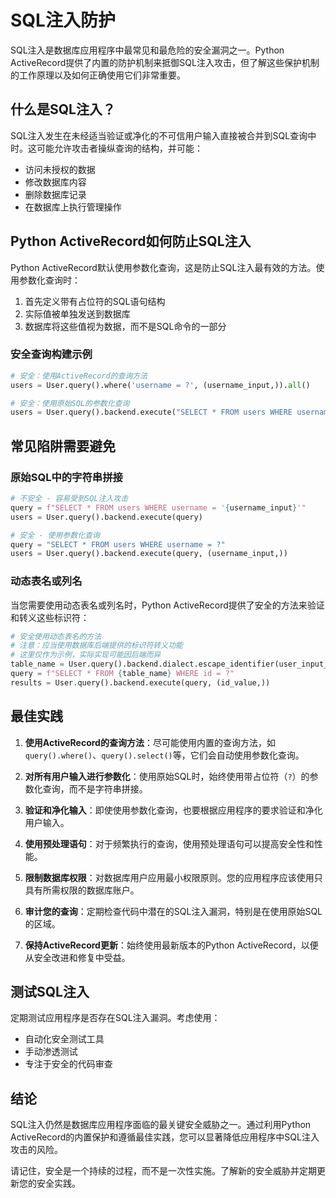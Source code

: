 # SQL注入防护

SQL注入是数据库应用程序中最常见和最危险的安全漏洞之一。Python ActiveRecord提供了内置的防护机制来抵御SQL注入攻击，但了解这些保护机制的工作原理以及如何正确使用它们非常重要。

## 什么是SQL注入？

SQL注入发生在未经适当验证或净化的不可信用户输入直接被合并到SQL查询中时。这可能允许攻击者操纵查询的结构，并可能：

- 访问未授权的数据
- 修改数据库内容
- 删除数据库记录
- 在数据库上执行管理操作

## Python ActiveRecord如何防止SQL注入

Python ActiveRecord默认使用参数化查询，这是防止SQL注入最有效的方法。使用参数化查询时：

1. 首先定义带有占位符的SQL语句结构
2. 实际值被单独发送到数据库
3. 数据库将这些值视为数据，而不是SQL命令的一部分

### 安全查询构建示例

```python
# 安全：使用ActiveRecord的查询方法
users = User.query().where('username = ?', (username_input,)).all()

# 安全：使用原始SQL的参数化查询
users = User.query().backend.execute("SELECT * FROM users WHERE username = ?", (username_input,))
```

## 常见陷阱需要避免

### 原始SQL中的字符串拼接

```python
# 不安全 - 容易受到SQL注入攻击
query = f"SELECT * FROM users WHERE username = '{username_input}'"
users = User.query().backend.execute(query)

# 安全 - 使用参数化查询
query = "SELECT * FROM users WHERE username = ?"
users = User.query().backend.execute(query, (username_input,))
```

### 动态表名或列名

当您需要使用动态表名或列名时，Python ActiveRecord提供了安全的方法来验证和转义这些标识符：

```python
# 安全使用动态表名的方法
# 注意：应当使用数据库后端提供的标识符转义功能
# 这里仅作为示例，实际实现可能因后端而异
table_name = User.query().backend.dialect.escape_identifier(user_input_table_name)
query = f"SELECT * FROM {table_name} WHERE id = ?"
results = User.query().backend.execute(query, (id_value,))
```

## 最佳实践

1. **使用ActiveRecord的查询方法**：尽可能使用内置的查询方法，如`query().where()`、`query().select()`等，它们会自动使用参数化查询。

2. **对所有用户输入进行参数化**：使用原始SQL时，始终使用带占位符（`?`）的参数化查询，而不是字符串拼接。

3. **验证和净化输入**：即使使用参数化查询，也要根据应用程序的要求验证和净化用户输入。

4. **使用预处理语句**：对于频繁执行的查询，使用预处理语句可以提高安全性和性能。

5. **限制数据库权限**：对数据库用户应用最小权限原则。您的应用程序应该使用只具有所需权限的数据库账户。

6. **审计您的查询**：定期检查代码中潜在的SQL注入漏洞，特别是在使用原始SQL的区域。

7. **保持ActiveRecord更新**：始终使用最新版本的Python ActiveRecord，以便从安全改进和修复中受益。

## 测试SQL注入

定期测试应用程序是否存在SQL注入漏洞。考虑使用：

- 自动化安全测试工具
- 手动渗透测试
- 专注于安全的代码审查

## 结论

SQL注入仍然是数据库应用程序面临的最关键安全威胁之一。通过利用Python ActiveRecord的内置保护和遵循最佳实践，您可以显著降低应用程序中SQL注入攻击的风险。

请记住，安全是一个持续的过程，而不是一次性实施。了解新的安全威胁并定期更新您的安全实践。